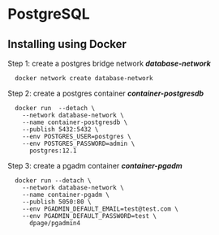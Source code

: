 # PostgreSQL

## Installing using Docker

Step 1: create a postgres bridge network **_database-network_**

```
  docker network create database-network
```

Step 2: create a postgres container **_container-postgresdb_**

```
  docker run  --detach \
    --network database-network \
    --name container-postgresdb \
    --publish 5432:5432 \
    --env POSTGRES_USER=postgres \
    --env POSTGRES_PASSWORD=admin \
      postgres:12.1
```

Step 3: create a pgadm container **_container-pgadm_**

```
  docker run --detach \
    --network database-network \
    --name container-pgadm \
    --publish 5050:80 \
    --env PGADMIN_DEFAULT_EMAIL=test@test.com \
    --env PGADMIN_DEFAULT_PASSWORD=test \
      dpage/pgadmin4
```
